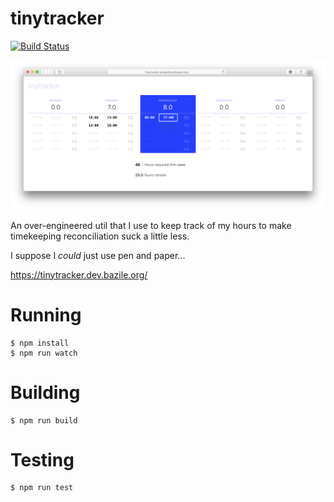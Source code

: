 # tinytracker

[![Build Status](https://travis-ci.org/dbazile/tinytracker.svg?branch=master)](https://travis-ci.org/dbazile/tinytracker)

![screenshot](/screenshot.png)

An over-engineered util that I use to keep track of my hours to make timekeeping reconciliation suck a little less.

I suppose I _could_ just use pen and paper...

https://tinytracker.dev.bazile.org/


# Running

```
$ npm install
$ npm run watch
```


# Building

```
$ npm run build
```


# Testing

```
$ npm run test
```
